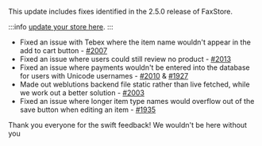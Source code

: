 This update includes fixes identified in the 2.5.0 release of FaxStore.

:::info
[update your store here](https://weblutions.com/my/controller).
:::

- Fixed an issue with Tebex where the item name wouldn't appear in the add to cart button - [#2007](https://bugs.weblutions.com/i/2007)
- Fixed an issue where users could still review no product - [#2013](https://bugs.weblutions.com/i/2013)
- Fixed an issue where payments wouldn't be entered into the database for users with Unicode usernames - [#2010](https://bugs.weblutions.com/i/2010) & [#1927](https://bugs.weblutions.com/i/1927)
- Made out weblutions backend file static rather than live fetched, while we work out a better solution - [#2003](https://bugs.weblutions.com/i/2003)
- Fixed an issue where longer item type names would overflow out of the save button when editing an item - [#1935](https://bugs.weblutions.com/i/1935)

Thank you everyone for the swift feedback! We wouldn't be here without you
